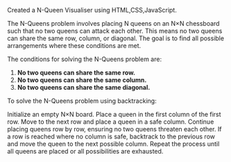 Created a N-Queen Visualiser using HTML,CSS,JavaScript.

The N-Queens problem involves placing N queens on an N×N chessboard such that no two queens can attack each other. This means no two queens can share the same row, column, or diagonal. The goal is to find all possible arrangements where these conditions are met.

The conditions for solving the N-Queens problem are:

1. **No two queens can share the same row.**
2. **No two queens can share the same column.**
3. **No two queens can share the same diagonal.**

To solve the N-Queens problem using backtracking:

Initialize an empty N×N board.
Place a queen in the first column of the first row.
Move to the next row and place a queen in a safe column.
Continue placing queens row by row, ensuring no two queens threaten each other.
If a row is reached where no column is safe, backtrack to the previous row and move the queen to the next possible column.
Repeat the process until all queens are placed or all possibilities are exhausted.


